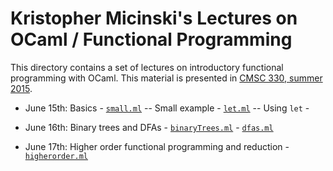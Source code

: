 Kristopher Micinski's Lectures on OCaml / Functional Programming
================================================================

This directory contains a set of lectures on introductory functional
programming with OCaml.  This material is presented in
[CMSC 330, summer 2015](http://www.cs.umd.edu/class/summer2015/cmsc330/).  

- June 15th: Basics
      - [`small.ml`](small.ml) -- Small example
      - [`let.ml`](let.ml) -- Using `let`
      - 

- June 16th: Binary trees and DFAs
      - [`binaryTrees.ml`](binaryTrees.ml) 
      - [`dfas.ml`](dfas.ml)

- June 17th: Higher order functional programming and reduction
      - [`higherorder.ml`](higherorder.ml)

